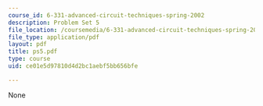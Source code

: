 ```yaml
---
course_id: 6-331-advanced-circuit-techniques-spring-2002
description: Problem Set 5
file_location: /coursemedia/6-331-advanced-circuit-techniques-spring-2002/ce01e5d97810d4d2bc1aebf5bb656bfe_ps5.pdf
file_type: application/pdf
layout: pdf
title: ps5.pdf
type: course
uid: ce01e5d97810d4d2bc1aebf5bb656bfe

---
```

None